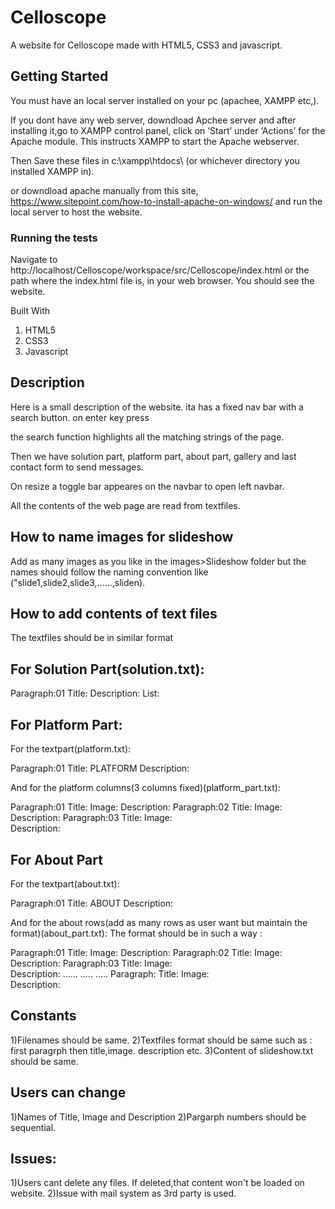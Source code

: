 # Celloscope

A website for Celloscope made with HTML5, CSS3 and javascript.

## Getting Started

You must have an local server installed on your pc (apachee, XAMPP etc,).

If you dont have any web server, downdload Apchee server and after installing it,go to XAMPP control panel, click on ‘Start’ under ‘Actions’ for the Apache module. This instructs XAMPP to start the Apache webserver.

Then Save these files in c:\xampp\htdocs\ (or whichever directory you installed XAMPP in).

or downdload apache manually from this site, https://www.sitepoint.com/how-to-install-apache-on-windows/ 
and run the local server to host the website.


### Running the tests

Navigate to http://localhost/Celloscope/workspace/src/Celloscope/index.html or the path where the index.html file is, in your web browser. You should see the website.

Built With
1) HTML5
2) CSS3
3) Javascript

## Description 

Here is a small description of the website. ita has a fixed nav bar with a search button. on enter key press 

the search function highlights all the matching strings of the page.

Then we have solution part, platform part, about part, gallery and last contact form to send messages.

On resize a toggle bar appeares on the navbar to open left  navbar. 

All the contents of the web page are read from textfiles.

## How to name images for slideshow

Add as many images as you like in the images>Slideshow folder  but the names should follow the naming convention like ("slide1,slide2,slide3,......,sliden).

## How to add contents of text files

The textfiles should be in similar format

## For Solution Part(solution.txt):

Paragraph:01
Title: 
Description: 
List:

## For Platform Part:

For the textpart(platform.txt):

Paragraph:01
Title: PLATFORM
Description:

And for the platform columns(3 columns fixed)(platform_part.txt):

Paragraph:01
Title: 
Image: 
Description: 
Paragraph:02
Title: 
Image: 
Description: 
Paragraph:03
Title: 
Image:  
Description:

## For About Part

For the textpart(about.txt):

Paragraph:01
Title: ABOUT
Description:

And for the about rows(add as many rows as user want but maintain the format)(about_part.txt):
The format should be in such a way :

Paragraph:01
Title: 
Image: 
Description: 
Paragraph:02
Title: 
Image: 
Description: 
Paragraph:03
Title: 
Image:  
Description:
......
.....
.....
Paragraph:
Title: 
Image:  
Description:

## Constants
1)Filenames should be same.
2)Textfiles format should be same such as : first paragrph then title,image. description etc.
3)Content of slideshow.txt should be same.

## Users can change

1)Names of Title, Image and Description
2)Pargarph numbers should be sequential.

## Issues:
1)Users cant delete any files. If deleted,that content won't be loaded on website.
2)Issue with mail system as 3rd party is used.
